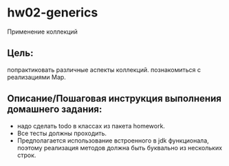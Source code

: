 # hw02-generics
Применение коллекций

## Цель:
попрактиковать различные аспекты коллекций.
познакомиться с реализациями Map.

## Описание/Пошаговая инструкция выполнения домашнего задания:
- надо сделать todo в классах из пакета homework.
- Все тесты должны проходить.
- Предполагается использование встроенного в jdk функционала, поэтому реализация методов должна быть буквально из нескольких строк.
